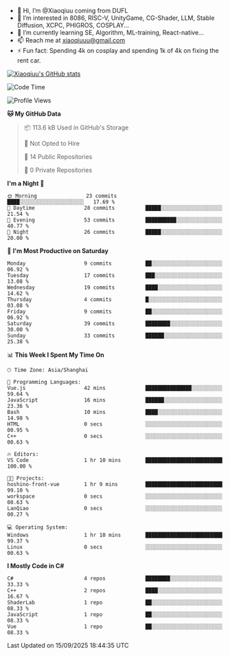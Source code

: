 - 👋 Hi, I’m @Xiaoqiuu coming from DUFL
- 👀 I’m interested in 8086, RISC-V, UnityGame, CG-Shader, LLM, Stable Diffusion, XCPC, PHIGROS, COSPLAY...
- 🌱 I’m currently learning SE, Algorithm, ML-training, React-native...
- 📫 Reach me at xiaoqiuuu@gmail.com
- ⚡ Fun fact: Spending 4k on cosplay and spending 1k of 4k on fixing the rent car.

<!---
Xiaoqiuu/Xiaoqiuu is a ✨ special ✨ repository because its `README.md` (this file) appears on your GitHub profile.
You can click the Preview link to take a look at your changes.
--->

[![Xiaoqiuu's GitHub stats](https://github-readme-stats.vercel.app/api?username=Xiaoqiuu)](https://github.com/anuraghazra/github-readme-stats)


<!--START_SECTION:waka-->
![Code Time](http://img.shields.io/badge/Code%20Time-135%20hrs%2022%20mins-blue)

![Profile Views](http://img.shields.io/badge/Profile%20Views-15-blue)

**🐱 My GitHub Data** 

> 📦 113.6 kB Used in GitHub's Storage 
 > 
> 🚫 Not Opted to Hire
 > 
> 📜 14 Public Repositories 
 > 
> 🔑 0 Private Repositories 
 > 
**I'm a Night 🦉** 

```text
🌞 Morning                23 commits          ████░░░░░░░░░░░░░░░░░░░░░   17.69 % 
🌆 Daytime                28 commits          █████░░░░░░░░░░░░░░░░░░░░   21.54 % 
🌃 Evening                53 commits          ██████████░░░░░░░░░░░░░░░   40.77 % 
🌙 Night                  26 commits          █████░░░░░░░░░░░░░░░░░░░░   20.00 % 
```
📅 **I'm Most Productive on Saturday** 

```text
Monday                   9 commits           ██░░░░░░░░░░░░░░░░░░░░░░░   06.92 % 
Tuesday                  17 commits          ███░░░░░░░░░░░░░░░░░░░░░░   13.08 % 
Wednesday                19 commits          ████░░░░░░░░░░░░░░░░░░░░░   14.62 % 
Thursday                 4 commits           █░░░░░░░░░░░░░░░░░░░░░░░░   03.08 % 
Friday                   9 commits           ██░░░░░░░░░░░░░░░░░░░░░░░   06.92 % 
Saturday                 39 commits          ████████░░░░░░░░░░░░░░░░░   30.00 % 
Sunday                   33 commits          ██████░░░░░░░░░░░░░░░░░░░   25.38 % 
```


📊 **This Week I Spent My Time On** 

```text
🕑︎ Time Zone: Asia/Shanghai

💬 Programming Languages: 
Vue.js                   42 mins             ███████████████░░░░░░░░░░   59.64 % 
JavaScript               16 mins             ██████░░░░░░░░░░░░░░░░░░░   23.36 % 
Bash                     10 mins             ████░░░░░░░░░░░░░░░░░░░░░   14.98 % 
HTML                     0 secs              ░░░░░░░░░░░░░░░░░░░░░░░░░   00.95 % 
C++                      0 secs              ░░░░░░░░░░░░░░░░░░░░░░░░░   00.63 % 

🔥 Editors: 
VS Code                  1 hr 10 mins        █████████████████████████   100.00 % 

🐱‍💻 Projects: 
hoshino-front-vue        1 hr 9 mins         █████████████████████████   99.10 % 
workspace                0 secs              ░░░░░░░░░░░░░░░░░░░░░░░░░   00.63 % 
LanQiao                  0 secs              ░░░░░░░░░░░░░░░░░░░░░░░░░   00.27 % 

💻 Operating System: 
Windows                  1 hr 10 mins        █████████████████████████   99.37 % 
Linux                    0 secs              ░░░░░░░░░░░░░░░░░░░░░░░░░   00.63 % 
```

**I Mostly Code in C#** 

```text
C#                       4 repos             ████████░░░░░░░░░░░░░░░░░   33.33 % 
C++                      2 repos             ████░░░░░░░░░░░░░░░░░░░░░   16.67 % 
ShaderLab                1 repo              ██░░░░░░░░░░░░░░░░░░░░░░░   08.33 % 
JavaScript               1 repo              ██░░░░░░░░░░░░░░░░░░░░░░░   08.33 % 
Vue                      1 repo              ██░░░░░░░░░░░░░░░░░░░░░░░   08.33 % 
```




 Last Updated on 15/09/2025 18:44:35 UTC
<!--END_SECTION:waka-->
